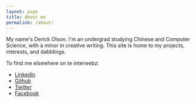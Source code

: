 ```yaml
---
layout: page
title: About me
permalink: /about/
---
```


My name's Derick Olson. I'm an undergrad studying Chinese and Computer Science, with a minor in creative writing. This site is home to my projects, interests, and dabblings.

To find me elsewhere on te interwebz:

* [Linkedin][linkedin]
* [Github][github]
* [Twitter][twitter]
* [Facebook][facebook]

[linkedin]: http://www.linkedin.com/pub/derick-olson/56/b90/460
[github]: https://github.com/dericko
[twitter]: https://twitter.com/dericksaid
[facebook]: https://www.facebook.com/olsonderick